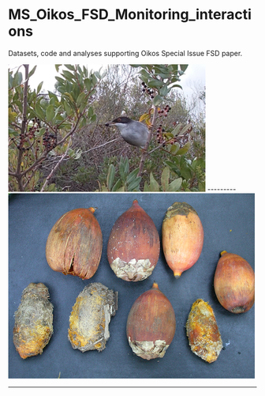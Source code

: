 # MS_Oikos_FSD_Monitoring_interactions
Datasets, code and analyses supporting Oikos Special Issue FSD paper.

<img src="./metadata/images/sylmel.png" alt="Sylvia melanocephala" style="width:400px;"/>        
---------          

<img src="./metadata/images/attalea.jpg" alt="Attalea seeds" style="width:500px;"/>        

---------        

